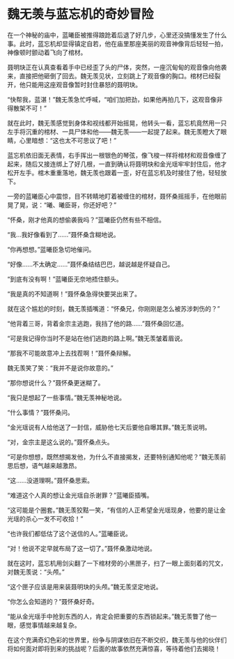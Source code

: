 # 魏无羡与蓝忘机的奇妙冒险

在一个神秘的庙中，蓝曦臣被推得踉跄着后退了好几步，心里还没搞懂发生了什么事。此时，蓝忘机却显得镇定自若，他在庙里那座美丽的观音神像背后轻轻一拍，神像顿时颤动着飞向了棺材。

聂明玦正在认真查看着手中已经歪了头的尸体，突然，一座沉甸甸的观音像向他袭来，直接把他砸倒了回去。魏无羡见状，立刻跳上了观音像的胸口。棺材已经裂开，他只能用这座观音像暂时封住暴怒的聂明玦。

“快帮我，蓝湛！”魏无羡急忙呼喊，“咱们加把劲，如果他再拍几下，这观音像非得散架不可！”

就在此时，魏无羡感觉到身体和视线都开始摇晃，他转头一看，蓝忘机竟然用一只左手将沉重的棺材、一具尸体和他——魏无羡——一起提了起来。魏无羡瞪大了眼睛，心里暗想：“这也太不可思议了吧！”

蓝忘机依旧面无表情，右手挥出一根银色的琴弦，像飞梭一样将棺材和观音像缠了起来，随后又接连绑上了好几根，一直到确认将聂明玦和金光瑶牢牢封住后，他才松开左手。棺木重重落地，魏无羡也跟着一歪，好在蓝忘机及时接住了他，轻轻放下。

一旁的蓝曦臣心中震惊，目不转睛地盯着被缠住的棺材，聂怀桑摇摇手，在他眼前晃了晃，说：“曦、曦臣哥，你还好吧？”

“怀桑，刚才他真的想偷袭我吗？”蓝曦臣仍然有些不相信。

“我…我好像看到了……”聂怀桑含糊地说。

“你再想想。”蓝曦臣急切地催问。

“好像……不太确定……”聂怀桑结结巴巴，越说越是怀疑自己。

“到底有没有啊！”蓝曦臣无奈地捂住额头。

“我是真的不知道啊！”聂怀桑急得快要哭出来了。

就在这个尴尬的时刻，魏无羡插嘴道：“怀桑兄，你刚刚是怎么被苏涉刺伤的？”

“他背着三哥，背着金宗主逃跑，我挡了他的路……”聂怀桑回忆道。

“可是我记得你当时不是站在他们逃跑的路上啊。”魏无羡皱着眉说。

“那我不可能故意冲上去找茬啊！”聂怀桑辩解。

魏无羡笑了笑：“我并不是说你故意的。”

“那你想说什么？”聂怀桑更迷糊了。

“我只是想起了一些事情。”魏无羡神秘地说。

“什么事情？”聂怀桑问。

“金光瑶说有人给他送了一封信，威胁他七天后要他自曝其罪。”魏无羡说明。

“对，金宗主是这么说的。”聂怀桑点头。

“可是你想想，既然想揭发他，为什么不直接揭发，还要特别通知他呢？”魏无羡前思后想，语气越来越激昂。

“这……没道理啊。”聂怀桑思索。

“难道这个人真的想让金光瑶自杀谢罪？”蓝曦臣插嘴。

“这可能是个圈套。”魏无羡狡黠一笑，“有信的人正希望金光瑶现身，他要的是让金光瑶的杀心一发不可收拾！”

“也许我们都低估了这个送信的人。”蓝曦臣说。

“对！他说不定早就布局了这一切了。”聂怀桑激动地说。

就在这时，蓝忘机用剑尖翻了一下棺材旁的小黑匣子，扫了一眼上面刻着的咒文，对魏无羡说：“头颅。”

“这个匣子应该是用来装聂明玦的头颅。”魏无羡坚定地说。

“你怎么会知道的？”聂怀桑好奇。

“能从金光瑶手中抢到东西的人，肯定会把重要的东西锁起来。”魏无羡瞥了他一眼，感觉事情越来越复杂。

在这个充满奇幻色彩的世界里，纷争与阴谋依旧在不断交织，魏无羡与他的伙伴们将如何面对即将到来的挑战呢？后面的故事依然充满惊喜，等待着他们去揭晓！